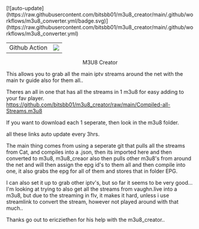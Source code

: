 <table>
    <tr>
        <td>Github Action</td>
        <td><img src='https://github.com/bitsbb01/m3u8_creator/workflows/CI/badge.svg'></td>
        [![auto-update](https://raw.githubusercontent.com/bitsbb01/m3u8_creator/main/.github/workflows/m3u8_converter.yml/badge.svg)](https://raw.githubusercontent.com/bitsbb01/m3u8_creator/main/.github/workflows/m3u8_converter.yml)
    </tr>
</table>



<center><bold> M3U8 Creator </center></bold>

This allows you to grab all the main iptv streams around the net with the main tv guide also for them all.. 

Theres an all in one that has all the streams in 1 m3u8 for easy adding to your fav player.
https://github.com/bitsbb01/m3u8_creator/raw/main/Compiled-all-Streams.m3u8

If you want to download each 1 seperate, then look in the m3u8 folder.

all these links auto update every 3hrs. 



The main thing comes from using a seperate git that pulls all the streams from Cat, and compiles into a .json, then its imported here and then converted to m3u8, m3u8_creaor also then pulls other m3u8's from around the net and will then assign the epg id's to them all and then compile into one, it also grabs the epg for all of them and stores that in folder EPG.


I can also set it up to grab other iptv's, but so far it seems to be very good... 
I'm looking at trying to also get all the streams from vaughn.live into a m3u8, but due to the streaming in flv, it makes it hard, unless i use streamlink to convert the stream, however not played around with that much..


Thanks go out to ericziethen for his help with the m3u8_creator.. 
